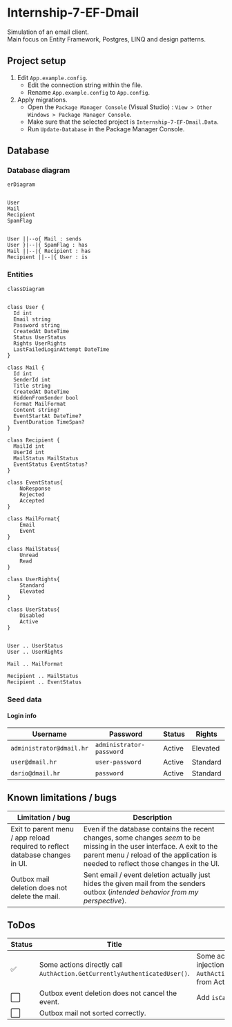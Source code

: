 # Internship-7-EF-Dmail

Simulation of an email client.  
Main focus on Entity Framework, Postgres, LINQ and design patterns.

## Project setup

1. Edit `App.example.config`.
   - Edit the connection string within the file.
   - Rename `App.example.config` to `App.config`.
2. Apply migrations.
   - Open the `Package Manager Console` (Visual Studio) : `View > Other Windows > Package Manager Console`.
   - Make sure that the selected project is `Internship-7-EF-Dmail.Data`.
   - Run `Update-Database` in the Package Manager Console.

## Database

### Database diagram

```mermaid
erDiagram


User
Mail
Recipient
SpamFlag


User ||--o{ Mail : sends
User }|--|{ SpamFlag : has
Mail ||--|{ Recipient : has
Recipient ||--|{ User : is
```

### Entities

```mermaid
classDiagram


class User {
  Id int
  Email string
  Password string
  CreatedAt DateTime
  Status UserStatus
  Rights UserRights
  LastFailedLoginAttempt DateTime
}

class Mail {
  Id int
  SenderId int
  Title string
  CreatedAt DateTime
  HiddenFromSender bool
  Format MailFormat
  Content string?
  EventStartAt DateTime?
  EventDuration TimeSpan?
}

class Recipient {
  MailId int
  UserId int
  MailStatus MailStatus
  EventStatus EventStatus?
}

class EventStatus{
    NoResponse
    Rejected
    Accepted
}

class MailFormat{
    Email
    Event
}

class MailStatus{
    Unread
    Read
}

class UserRights{
    Standard
    Elevated
}

class UserStatus{
    Disabled
    Active
}


User .. UserStatus
User .. UserRights

Mail .. MailFormat

Recipient .. MailStatus
Recipient .. EventStatus
```

### Seed data

#### Login info

| Username                 | Password                 | Status | Rights   |
| ------------------------ | ------------------------ | ------ | -------- |
| `administrator@dmail.hr` | `administrator-password` | Active | Elevated |
| `user@dmail.hr`          | `user-password`          | Active | Standard |
| `dario@dmail.hr`         | `password`               | Active | Standard |

## Known limitations / bugs

| Limitation / bug                                                             | Description                                                                                                                                                                                                    |
| ---------------------------------------------------------------------------- | -------------------------------------------------------------------------------------------------------------------------------------------------------------------------------------------------------------- |
| Exit to parent menu / app reload required to reflect database changes in UI. | Even if the database contains the recent changes, some changes *seem* to be missing in the user interface. A exit to the parent menu / reload of the application is needed to reflect those changes in the UI. |
| Outbox mail deletion does not delete the mail.                               | Sent email / event deletion actually just hides the given mail from the senders outbox (*intended behavior from my perspective*).                                                                              |

## ToDos

| Status               | Title                                                                    | Description                                                                                                                                       |
| -------------------- | ------------------------------------------------------------------------ | ------------------------------------------------------------------------------------------------------------------------------------------------- |
| :white_check_mark:   | Some actions directly call `AuthAction.GetCurrentlyAuthenticatedUser()`. | Some actions are not following the dependency injection pattern. Fix by removing `AuthAction.GetCurrentlyAuthenticatedUser()` calls from Actions. |
| :white_large_square: | Outbox event deletion does not cancel the event.                         | Add `isCancelled` property to `Mail` entity.                                                                                                      |
| :white_large_square: | Outbox mail not sorted correctly.                                        |                                                                                                                                                   |
